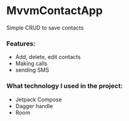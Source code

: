 # MvvmContactApp
Simple CRUD to save contacts  

### Features:  
- Add, delete, edit contacts
- Making calls
- sending SMS

### What technology I used in the project:
- Jetpack Compose
- Dagger handle
- Room
